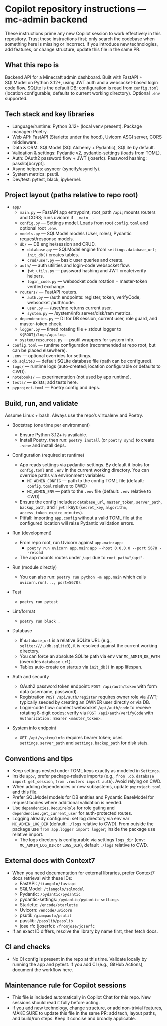 # Copilot repository instructions — mc-admin backend

These instructions prime any new Copilot session to work effectively in this repository. Trust these instructions first; only search the codebase when something here is missing or incorrect. If you introduce new technologies, add features, or change structure, update this file in the same PR.

## What this repo is
Backend API for a Minecraft admin dashboard. Built with FastAPI + SQLModel on Python 3.12+, using JWT auth and a websocket-based login code flow. SQLite is the default DB; configuration is read from `config.toml` (location configurable; defaults to current working directory). Optional `.env` supported.

## Tech stack and key libraries
- Language/runtime: Python 3.12+ (local venv present). Package manager: Poetry.
- Web API: FastAPI (Starlette under the hood), Uvicorn ASGI server, CORS middleware.
- Data & ORM: SQLModel (SQLAlchemy + Pydantic), SQLite by default.
- Validation & settings: Pydantic v2, pydantic-settings (loads from TOML).
- Auth: OAuth2 password flow + JWT (joserfc). Password hashing: passlib[bcrypt].
- Async helpers: asyncer (syncify/asyncify).
- System metrics: psutil.
- Dev/test: pytest, black, ipykernel.

## Project layout (paths relative to repo root)
- `app/`
  - `main.py` — FastAPI app entrypoint, root_path `/api`; mounts routers and CORS; runs uvicorn if `__main__`.
  - `config.py` — Settings model. Loads from root `config.toml` and optional root `.env`.
  - `models.py` — SQLModel models (User, roles), Pydantic request/response models.
  - `db/` — DB engine/session and CRUD.
    - `database.py` — SQLModel engine from `settings.database_url`; `init_db()` creates tables.
    - `crud/user.py` — basic user queries and create.
  - `auth/` — auth utilities and login-code websocket flow.
    - `jwt_utils.py` — password hashing and JWT create/verify helpers.
    - `login_code.py` — websocket code rotation + master-token verified exchange.
  - `routers/` — FastAPI routers.
    - `auth.py` — /auth endpoints: register, token, verifyCode, websocket /auth/code.
    - `user.py` — /user/me returns current user.
    - `system.py` — /system/info server/disk/ram metrics.
  - `dependencies.py` — DI for DB session, current user, role guard, and master-token check.
  - `logger.py` — timed rotating file + stdout logger to `${ROOT}/logs/app.log`.
  - `system/resources.py` — psutil wrappers for system info.
- `config.toml` — runtime configuration (recommended at repo root, but can be placed elsewhere).
- `.env` — optional overrides for settings.
- `db.sqlite3` — default SQLite database file (path can be configured).
- `logs/` — runtime logs (auto-created; location configurable or defaults to CWD).
- `notebooks/` — experimentation (not used by app runtime).
- `tests/` — exists; add tests here.
- `pyproject.toml` — Poetry config and deps.

## Build, run, and validate
Assume Linux + bash. Always use the repo’s virtualenv and Poetry.

- Bootstrap (one time per environment)
  - Ensure Python 3.12+ is available.
  - Install Poetry, then run: `poetry install` (or `poetry sync`) to create `.venv` and install deps.

- Configuration (required at runtime)
  - App reads settings via pydantic-settings. By default it looks for `config.toml` and `.env` in the current working directory. You can override paths via environment variables:
    - `MC_ADMIN_CONFIG` — path to the config TOML file (default: `config.toml` relative to CWD)
    - `MC_ADMIN_ENV` — path to the `.env` file (default: `.env` relative to CWD)
  - Ensure the config includes: `database_url`, `master_token`, `server_path`, `backup_path`, and `[jwt]` keys (`secret_key`, `algorithm`, `access_token_expire_minutes`).
  - Pitfall: importing `app.config` without a valid TOML file at the configured location will raise Pydantic validation errors.

- Run (development)
  - From repo root, run Uvicorn against `app.main:app`:
    - `poetry run uvicorn app.main:app --host 0.0.0.0 --port 5678 --reload`
  - The app mounts routes under `/api` due to `root_path="/api"`.

- Run (module directly)
  - You can also run: `poetry run python -m app.main` which calls `uvicorn.run(..., port=5678)`.

- Test
  - `poetry run pytest`

- Lint/format
  - `poetry run black .`

- Database
  - If `database_url` is a relative SQLite URL (e.g., `sqlite:///./db.sqlite3`), it is resolved against the current working directory.
  - You can force an absolute SQLite path via env var `MC_ADMIN_DB_PATH` (overrides `database_url`).
  - Tables auto-create on startup via `init_db()` in app lifespan.

- Auth and security
  - OAuth2 password token endpoint: `POST /api/auth/token` with form data (username, password).
  - Registration `POST /api/auth/register` requires owner role via JWT; typically seeded by creating an OWNER user directly or via DB.
  - Login-code flow: connect websocket `/api/auth/code` to receive rotating 8-digit codes; verify via `POST /api/auth/verifyCode` with `Authorization: Bearer <master_token>`.

- System info endpoint
  - `GET /api/system/info` requires bearer token; uses `settings.server_path` and `settings.backup_path` for disk stats.

## Conventions and tips
- Keep settings nested under TOML keys exactly as modeled in `Settings`.
- Inside `app/`, prefer package-relative imports (e.g., `from .db.database import get_session`, `from .routers import auth`). Avoid relying on CWD.
- When adding dependencies or new subsystems, update `pyproject.toml` and this file.
- Prefer SQLModel models for DB entities and Pydantic BaseModel for request bodies where additional validation is needed.
- Use `dependencies.RequireRole` for role gating and `dependencies.get_current_user` for auth-protected routes.
- Logging already configured: set log directory via env var `MC_ADMIN_LOG_DIR` (default: `./logs` relative to CWD). From outside the package use `from app.logger import logger`; inside the package use relative import.
  - The logs directory is configurable via settings `logs_dir` (env: `MC_ADMIN_LOG_DIR` or `LOGS_DIR`), default `./logs` relative to CWD.

## External docs with Context7
- When you need documentation for external libraries, prefer Context7 docs retrieval with these IDs:
  - FastAPI: `/tiangolo/fastapi`
  - SQLModel: `/tiangolo/sqlmodel`
  - Pydantic: `/pydantic/pydantic`
  - pydantic-settings: `/pydantic/pydantic-settings`
  - Starlette: `/encode/starlette`
  - Uvicorn: `/encode/uvicorn`
  - psutil: `/giampaolo/psutil`
  - passlib: `/passlib/passlib`
  - jose rfc (joserfc): `/fromjose/joserfc`
- If an exact ID differs, resolve the library by name first, then fetch docs.

## CI and checks
- No CI config is present in the repo at this time. Validate locally by running the app and pytest. If you add CI (e.g., GitHub Actions), document the workflow here.

## Maintenance rule for Copilot sessions
- This file is included automatically in Copilot Chat for this repo. New sessions should read it fully before acting.
- If you add new technology, change structure, or add non-trivial features, MAKE SURE to update this file in the same PR: add tech, layout paths, and build/run steps. Keep it concise and broadly applicable.
